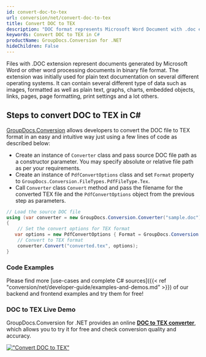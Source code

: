 ```yaml
---
id: convert-doc-to-tex
url: conversion/net/convert-doc-to-tex
title: Convert DOC to TEX
description: "DOC format represents Microsoft Word Document with .doc extension. Learn how to convert DOC to TEX file programmatically in C# language using GroupDocs.Conversion for .NET library."
keywords: Convert DOC to TEX in C#
productName: GroupDocs.Conversion for .NET
hideChildren: False
---
```


Files with .DOC extension represent documents generated by Microsoft Word or other word processing documents in binary file format. The extension was initially used for plain text documentation on several different operating systems. It can contain several different type of data such as images, formatted as well as plain text, graphs, charts, embedded objects, links, pages, page formatting, print settings and a lot others.

## Steps to convert DOC to TEX in C#

[GroupDocs.Conversion](https://products.groupdocs.com/conversion/net) allows developers to convert the DOC file to TEX format in an easy and intuitive way just using a few lines of code as described below:

* Create an instance of `Converter` class and pass source DOC file path as a constructor parameter. You may specify absolute or relative file path as per your requirements. 
* Create an instance of `PdfConvertOptions` class and set `Format` property to `GroupDocs.Conversion.FileTypes.PdfFileType.Tex`.
* Call `Converter` class `Convert` method and pass the filename for the converted TEX file and the `PdfConvertOptions` object from the previous step as parameters.

```csharp
// Load the source DOC file
using (var converter = new GroupDocs.Conversion.Converter("sample.doc"))
{
    // Set the convert options for TEX format
   var options = new PdfConvertOptions { Format = GroupDocs.Conversion.FileTypes.PdfFileType.Tex };
    // Convert to TEX format
    converter.Convert("converted.tex", options);
}
```

### Code Examples

Please find more [use-cases and complete C# sources]({{< ref "conversion/net/developer-guide/examples-and-demos.md" >}}) of our backend and frontend examples and try them for free!

### DOC to TEX Live Demo

GroupDocs.Conversion for .NET provides an online [**DOC to TEX converter**](https://products.groupdocs.app/conversion/doc-to-tex), which allows you to try it for free and check conversion quality and accuracy.

[!["Convert DOC to TEX"](conversion/net/images/convert-to-tex/convert-doc-to-tex.png)](https://products.groupdocs.app/conversion/doc-to-tex)